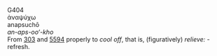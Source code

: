<body>
  <p>G404<br>  ἀναψύχω  <br> anapsuchō  <br><i>an-aps-oo‘-kho </i><br>From <a href="g0303.htm">303</a> and <a href="g5594.htm">5594</a>  properly to <i>cool</i> <i>off</i>, that is, (figuratively) <i>relieve:</i> - refresh.<br></p>
 </body>